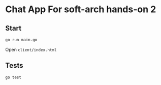 # Chat App For soft-arch hands-on 2

## Start
```bash
go run main.go
```
Open `client/index.html`

## Tests
```bash
go test
```
